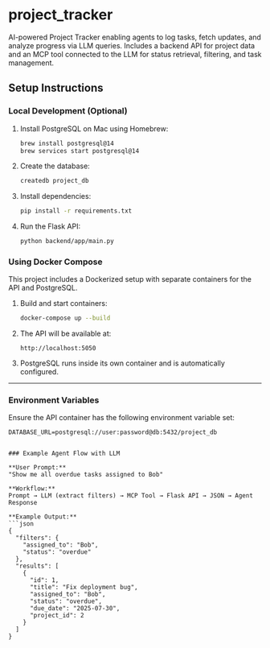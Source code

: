 # project_tracker
AI-powered Project Tracker enabling agents to log tasks, fetch updates, and analyze progress via LLM queries. Includes a backend API for project data and an MCP tool connected to the LLM for status retrieval, filtering, and task management.

## Setup Instructions

### Local Development (Optional)
1. Install PostgreSQL on Mac using Homebrew:
   ```bash
   brew install postgresql@14
   brew services start postgresql@14
   ```
2. Create the database:
   ```bash
   createdb project_db
   ```
3. Install dependencies:
   ```bash
   pip install -r requirements.txt
   ```
4. Run the Flask API:
   ```bash
   python backend/app/main.py
   ```

### Using Docker Compose
This project includes a Dockerized setup with separate containers for the API and PostgreSQL.

1. Build and start containers:
   ```bash
   docker-compose up --build
   ```
2. The API will be available at:
   ```
   http://localhost:5050
   ```
3. PostgreSQL runs inside its own container and is automatically configured.

---

### Environment Variables
Ensure the API container has the following environment variable set:
```
DATABASE_URL=postgresql://user:password@db:5432/project_db
```
```

### Example Agent Flow with LLM

**User Prompt:**  
"Show me all overdue tasks assigned to Bob"

**Workflow:**  
Prompt → LLM (extract filters) → MCP Tool → Flask API → JSON → Agent Response

**Example Output:**  
```json
{
  "filters": {
    "assigned_to": "Bob",
    "status": "overdue"
  },
  "results": [
    {
      "id": 1,
      "title": "Fix deployment bug",
      "assigned_to": "Bob",
      "status": "overdue",
      "due_date": "2025-07-30",
      "project_id": 2
    }
  ]
}